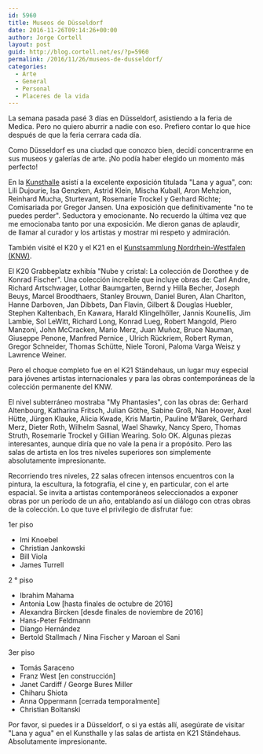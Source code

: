 ```yaml
---
id: 5960
title: Museos de Düsseldorf
date: 2016-11-26T09:14:26+00:00
author: Jorge Cortell
layout: post
guid: http://blog.cortell.net/es/?p=5960
permalink: /2016/11/26/museos-de-dusseldorf/
categories:
  - Arte
  - General
  - Personal
  - Placeres de la vida
---
```

La semana pasada pasé 3 días en Düsseldorf, asistiendo a la feria de Medica. Pero no quiero aburrir a nadie con eso. Prefiero contar lo que hice después de que la feria cerrara cada día.

Como Düsseldorf es una ciudad que conozco bien, decidí concentrarme en sus museos y galerías de arte. ¡No podía haber elegido un momento más perfecto!

En la <a href="http://www.kunsthalle-duesseldorf.de/index.php?id=399" target="_blank">Kunsthalle</a> asistí a la excelente exposición titulada "Lana y agua", con: Lili Dujourie, Isa Genzken, Astrid Klein, Mischa Kuball, Aron Mehzion, Reinhard Mucha, Sturtevant, Rosemarie Trockel y Gerhard Richte; Comisariada por Gregor Jansen. Una exposición que definitivamente "no te puedes perder". Seductora y emocionante. No recuerdo la última vez que me emocionaba tanto por una exposición. Me dieron ganas de aplaudir, de llamar al curador y los artistas y mostrar mi respeto y admiración.

También visité el K20 y el K21 en el [Kunstsammlung Nordrhein-Westfalen (KNW)](https://www.kunstsammlung.de).

El K20 Grabbeplatz exhibía "Nube y cristal: La colección de Dorothee y de Konrad Fischer". Una colección increíble que incluye obras de: Carl Andre, Richard Artschwager, Lothar Baumgarten, Bernd y Hilla Becher, Joseph Beuys, Marcel Broodthaers, Stanley Brouwn, Daniel Buren, Alan Charlton, Hanne Darboven, Jan Dibbets, Dan Flavin, Gilbert & Douglas Huebler, Stephen Kaltenbach, En Kawara, Harald Klingelhöller, Jannis Kounellis, Jim Lambie, Sol LeWitt, Richard Long, Konrad Lueg, Robert Mangold, Piero Manzoni, <span>John</span> McCracken, Mario Merz, Juan Muñoz, Bruce Nauman, Giuseppe Penone, Manfred Pernice , Ulrich Rückriem, Robert Ryman, Gregor Schneider, Thomas Schütte, Niele Toroni, Paloma Varga Weisz y Lawrence Weiner.

Pero el choque completo fue en el K21 Ständehaus, un lugar muy especial para jóvenes artistas internacionales y para las obras contemporáneas de la colección permanente del KNW.

El nivel subterráneo mostraba "My Phantasies", con las obras de: Gerhard Altenbourg, Katharina Fritsch, Julian Göthe, Sabine Groß, Nan Hoover, Axel Hütte, Jürgen Klauke, Alicia Kwade, Kris Martin, Pauline M‘Barek, Gerhard Merz, Dieter Roth, Wilhelm Sasnal, Wael Shawky, Nancy Spero, Thomas Struth, Rosemarie Trockel y Gillian Wearing. Solo OK. Algunas piezas interesantes, aunque diría que no vale la pena ir a propósito. Pero las salas de artista en los tres niveles superiores son simplemente absolutamente impresionante.

Recorriendo tres niveles, 22 salas ofrecen intensos encuentros con la pintura, la escultura, la fotografía, el cine y, en particular, con el arte espacial. Se invita a artistas contemporáneos seleccionados a exponer obras por un período de un año, entablando así un diálogo con otras obras de la colección. Lo que tuve el privilegio de disfrutar fue:

1er piso

  * Imi Knoebel
  * Christian Jankowski
  * Bill Viola
  * James Turrell

2 ° piso

  * Ibrahim Mahama
  * Antonia Low [hasta finales de octubre de 2016]
  * Alexandra Bircken [desde finales de noviembre de 2016]
  * Hans-Peter Feldmann
  * Diango Hernández
  * Bertold Stallmach / Nina Fischer y Maroan el Sani

3er piso

  * Tomás Saraceno
  * Franz West [en construcción]
  * Janet Cardiff / George Bures Miller
  * Chiharu Shiota
  * Anna Oppermann [cerrada temporalmente]
  * Christian Boltanski

Por favor, si puedes ir a Düsseldorf, o si ya estás allí, asegúrate de visitar "Lana y agua" en el Kunsthalle y las salas de artista en K21 Ständehaus. Absolutamente impresionante.

&nbsp;
